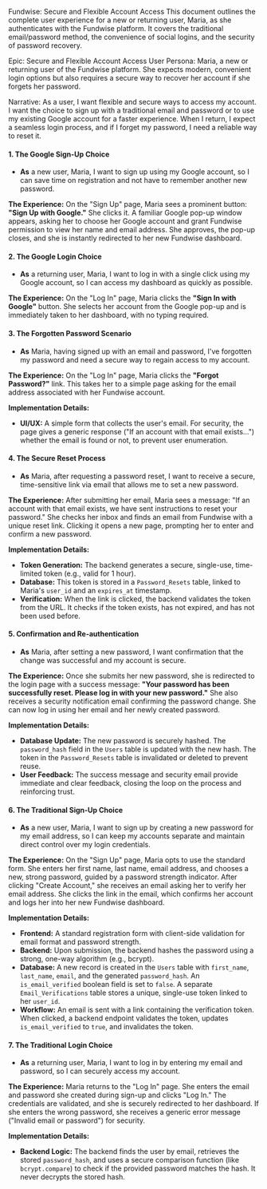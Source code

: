 Fundwise: Secure and Flexible Account Access
This document outlines the complete user experience for a new or returning user, Maria, as she authenticates with the Fundwise platform. It covers the traditional email/password method, the convenience of social logins, and the security of password recovery.

Epic: Secure and Flexible Account Access
User Persona: Maria, a new or returning user of the Fundwise platform. She expects modern, convenient login options but also requires a secure way to recover her account if she forgets her password.

Narrative: As a user, I want flexible and secure ways to access my account. I want the choice to sign up with a traditional email and password or to use my existing Google account for a faster experience. When I return, I expect a seamless login process, and if I forget my password, I need a reliable way to reset it.

#### 1. The Google Sign-Up Choice

* **As** a new user, Maria, I want to sign up using my Google account, so I can save time on registration and not have to remember another new password.

**The Experience:**
On the "Sign Up" page, Maria sees a prominent button: **"Sign Up with Google."** She clicks it. A familiar Google pop-up window appears, asking her to choose her Google account and grant Fundwise permission to view her name and email address. She approves, the pop-up closes, and she is instantly redirected to her new Fundwise dashboard.


#### 2. The Google Login Choice

* **As** a returning user, Maria, I want to log in with a single click using my Google account, so I can access my dashboard as quickly as possible.

**The Experience:**
On the "Log In" page, Maria clicks the **"Sign In with Google"** button. She selects her account from the Google pop-up and is immediately taken to her dashboard, with no typing required.


#### 3. The Forgotten Password Scenario

* **As** Maria, having signed up with an email and password, I've forgotten my password and need a secure way to regain access to my account.

**The Experience:**
On the "Log In" page, Maria clicks the **"Forgot Password?"** link. This takes her to a simple page asking for the email address associated with her Fundwise account.

**Implementation Details:**
* **UI/UX:** A simple form that collects the user's email. For security, the page gives a generic response ("If an account with that email exists...") whether the email is found or not, to prevent user enumeration.


#### 4. The Secure Reset Process

* **As** Maria, after requesting a password reset, I want to receive a secure, time-sensitive link via email that allows me to set a new password.

**The Experience:**
After submitting her email, Maria sees a message: "If an account with that email exists, we have sent instructions to reset your password." She checks her inbox and finds an email from Fundwise with a unique reset link. Clicking it opens a new page, prompting her to enter and confirm a new password.

**Implementation Details:**
* **Token Generation:** The backend generates a secure, single-use, time-limited token (e.g., valid for 1 hour).
* **Database:** This token is stored in a `Password_Resets` table, linked to Maria's `user_id` and an `expires_at` timestamp.
* **Verification:** When the link is clicked, the backend validates the token from the URL. It checks if the token exists, has not expired, and has not been used before.


#### 5. Confirmation and Re-authentication

* **As** Maria, after setting a new password, I want confirmation that the change was successful and my account is secure.

**The Experience:**
Once she submits her new password, she is redirected to the login page with a success message: **"Your password has been successfully reset. Please log in with your new password."** She also receives a security notification email confirming the password change. She can now log in using her email and her newly created password.

**Implementation Details:**
* **Database Update:** The new password is securely hashed. The `password_hash` field in the `Users` table is updated with the new hash. The token in the `Password_Resets` table is invalidated or deleted to prevent reuse.
* **User Feedback:** The success message and security email provide immediate and clear feedback, closing the loop on the process and reinforcing trust.


#### 6. The Traditional Sign-Up Choice

* **As** a new user, Maria, I want to sign up by creating a new password for my email address, so I can keep my accounts separate and maintain direct control over my login credentials.

**The Experience:**
On the "Sign Up" page, Maria opts to use the standard form. She enters her first name, last name, email address, and chooses a new, strong password, guided by a password strength indicator. After clicking "Create Account," she receives an email asking her to verify her email address. She clicks the link in the email, which confirms her account and logs her into her new Fundwise dashboard.

**Implementation Details:**
* **Frontend:** A standard registration form with client-side validation for email format and password strength.
* **Backend:** Upon submission, the backend hashes the password using a strong, one-way algorithm (e.g., bcrypt).
* **Database:** A new record is created in the `Users` table with `first_name`, `last_name`, `email`, and the generated `password_hash`. An `is_email_verified` boolean field is set to `false`. A separate `Email_Verifications` table stores a unique, single-use token linked to her `user_id`.
* **Workflow:** An email is sent with a link containing the verification token. When clicked, a backend endpoint validates the token, updates `is_email_verified` to `true`, and invalidates the token.


#### 7. The Traditional Login Choice

* **As** a returning user, Maria, I want to log in by entering my email and password, so I can securely access my account.

**The Experience:**
Maria returns to the "Log In" page. She enters the email and password she created during sign-up and clicks "Log In." The credentials are validated, and she is securely redirected to her dashboard. If she enters the wrong password, she receives a generic error message ("Invalid email or password") for security.

**Implementation Details:**
* **Backend Logic:** The backend finds the user by email, retrieves the stored `password_hash`, and uses a secure comparison function (like `bcrypt.compare`) to check if the provided password matches the hash. It never decrypts the stored hash.
